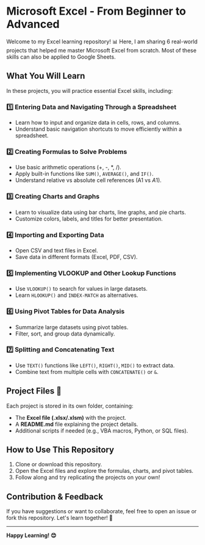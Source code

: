 # Microsoft Excel - From Beginner to Advanced

Welcome to my Excel learning repository! 📊 Here, I am sharing 6 real-world projects that helped me master Microsoft Excel from scratch. Most of these skills can also be applied to Google Sheets.

## What You Will Learn
In these projects, you will practice essential Excel skills, including:

### 1️⃣ Entering Data and Navigating Through a Spreadsheet
- Learn how to input and organize data in cells, rows, and columns.
- Understand basic navigation shortcuts to move efficiently within a spreadsheet.

### 2️⃣ Creating Formulas to Solve Problems
- Use basic arithmetic operations (+, -, *, /).
- Apply built-in functions like `SUM()`, `AVERAGE()`, and `IF()`.
- Understand relative vs absolute cell references (A1 vs $A$1).

### 3️⃣ Creating Charts and Graphs
- Learn to visualize data using bar charts, line graphs, and pie charts.
- Customize colors, labels, and titles for better presentation.

### 4️⃣ Importing and Exporting Data
- Open CSV and text files in Excel.
- Save data in different formats (Excel, PDF, CSV).

### 5️⃣ Implementing VLOOKUP and Other Lookup Functions
- Use `VLOOKUP()` to search for values in large datasets.
- Learn `HLOOKUP()` and `INDEX-MATCH` as alternatives.

### 6️⃣ Using Pivot Tables for Data Analysis
- Summarize large datasets using pivot tables.
- Filter, sort, and group data dynamically.

### 7️⃣ Splitting and Concatenating Text
- Use `TEXT()` functions like `LEFT()`, `RIGHT()`, `MID()` to extract data.
- Combine text from multiple cells with `CONCATENATE()` or `&`.

## Project Files 📂
Each project is stored in its own folder, containing:
- The **Excel file (.xlsx/.xlsm)** with the project.
- A **README.md** file explaining the project details.
- Additional scripts if needed (e.g., VBA macros, Python, or SQL files).

## How to Use This Repository
1. Clone or download this repository.
2. Open the Excel files and explore the formulas, charts, and pivot tables.
3. Follow along and try replicating the projects on your own!

## Contribution & Feedback
If you have suggestions or want to collaborate, feel free to open an issue or fork this repository. Let's learn together! 🚀

---
**Happy Learning! 😊**


